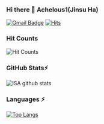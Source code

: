 ### Hi there 👋 Achelous1(Jinsu Ha)
[![Gmail Badge](https://img.shields.io/badge/Gmail-d14836?style=flat-square&logo=Gmail&logoColor=white&link=mailto:jsdesign1204@gmail.com)](mailto:jsdesign1204@gmail.com)
[![Hits](https://hits.seeyoufarm.com/api/count/incr/badge.svg?url=https%3A%2F%2Fgithub.com%2FAchelous1&count_bg=%2379C83D&title_bg=%23555555&icon=atom.svg&icon_color=%23E7E7E7&title=hits&edge_flat=false)](https://hits.seeyoufarm.com)

### Hit Counts
![Hit Counts](https://github.com/Achelous1/hit-counter)

### GitHub Stats⚡
![ISA github stats](https://github-readme-stats.vercel.app/api?username=Achelous1&count_private=true&show_icons=true&theme=radical)

### Languages ⚡
[![Top Langs](https://github-readme-stats.vercel.app/api/top-langs/?username=Achelous1&langs_count=10&layout=compact)](https://github.com/anuraghazra/github-readme-stats)

	
<!--
**Achelous1/Achelous1** is a ✨ _special_ ✨ repository because its `README.md` (this file) appears on your GitHub profile.

Here are some ideas to get you started:

- 🔭 I’m currently working on ...
- 🌱 I’m currently learning ...
- 👯 I’m looking to collaborate on ...
- 🤔 I’m looking for help with ...
- 💬 Ask me about ...
- 📫 How to reach me: ...
- 😄 Pronouns: ...
- ⚡ Fun fact: ...
-->
